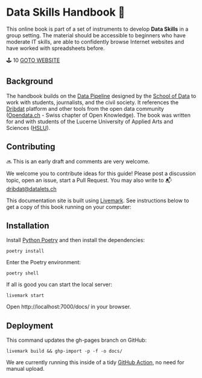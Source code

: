 # Data Skills Handbook 📖

This online book is part of a set of instruments to develop **Data Skills** in a group setting. The material should be accessible to beginners who have moderate IT skills, are able to confidently browse Internet websites and have worked with spreadsheets before.

🕹️ 10 [GOTO WEBSITE](https://book.dribdat.cc)

## Background

The handbook builds on the [Data Pipeline](http://toolbox.schoolofdata.ch/overview.html) designed by the [School of Data](https://schoolofdata.org) to work with students, journalists, and the civil society. It references the [Dribdat](https://dribdat.cc) platform and other tools from the open data community ([Opendata.ch](https://opendata.ch) - Swiss chapter of Open Knowledge). The book was written for and with students of the Lucerne University of Applied Arts and Sciences ([HSLU](https://hslu.ch)).

## Contributing

🔜 This is an early draft and comments are very welcome. 

We welcome you to contribute ideas for this guide! Please post a discussion topic, open an issue, start a Pull Request. You may also write to 📬 dribdat@datalets.ch

This documentation site is built using [Livemark](https://livemark.frictionlessdata.io/). See instructions below to get a copy of this book running on your computer:

## Installation

Install [Python Poetry](https://python-poetry.org/) and then install the dependencies:

`poetry install`

Enter the Poetry environment:

`poetry shell`

If all is good you can start the local server:

`livemark start`

Open http://localhost:7000/docs/ in your browser.

## Deployment

This command updates the gh-pages branch on GitHub:

`livemark build && ghp-import -p -f -o docs/`

We are currently running this inside of a tidy [GitHub Action](.github/workflows/livemark-gh-pages.yml), no need for manual upload.
